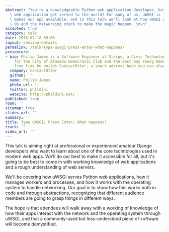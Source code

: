 ```yaml
---
abstract: "You're a knowledgeable Python web application developer, but how does that\
  \ web application get served to the world? For many of us, uWSGI is the magic that\
  \ makes our app available, and in this talk we'll look at how uWSGI works with the\
  \ OS and the networking stack to make the magic happen. \n\n"
accepted: true
category: talk
date: 2016-07-18 09:00
layout: session-details
permalink: /talk/type-uwsgi-press-enter-what-happens/
presenters:
- bio: Philip James is a Software Engineer at Stripe, a Civic Technologist and a Director
    for the City of Alameda Democratic Club and the East Bay Young Democrats. In his
    free time he builds ContactOtter, a smart address book you can share.
  company: ContactOtter
  github: ''
  name: Philip James
  photo_url: ''
  twitter: phildini
  website: http://phildini.net/
published: true
room: ''
sitemap: true
slides_url: ''
summary: ''
title: Type UWSGI; Press Enter; What Happens?
track: ''
video_url: ''
---
```


This talk is aiming right at professional or experienced amateur Django developers who want to learn about one of the core technologies used in modern web apps. We'll do our best to make it accessible for all, but it's going to be best to come in with working knowledge of web applications and a rough understanding of web servers.

We'll be covering how uWSGI serves Python web applications, how it manages workers and processes, and how it works with the operating system to handle networking. Our goal is to show how this works both in code and through abstractions, recognizing that different audience members are going to grasp things in different ways. 

The hope is that attendees will walk away with a working of knowledge of how their apps interact with the network and the operating system through uWSGI, and that a commonly-used but less-understood piece of software will become demystified.